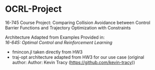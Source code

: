 # OCRL-Project
16-745 Course Project: Comparing Collision Avoidance between Control Barrier Functions and Trajectory Optimization with Constraints

Architecture Adapted from Examples Provided in:<br>
*16-645: Optimal Control and Reinforcement Learning*
- fmincon.jl taken directly from HW3 
- traj-opt architecture adapted from HW3 for our use case (original author: Author: Kevin Tracy (https://github.com/kevin-tracy))

